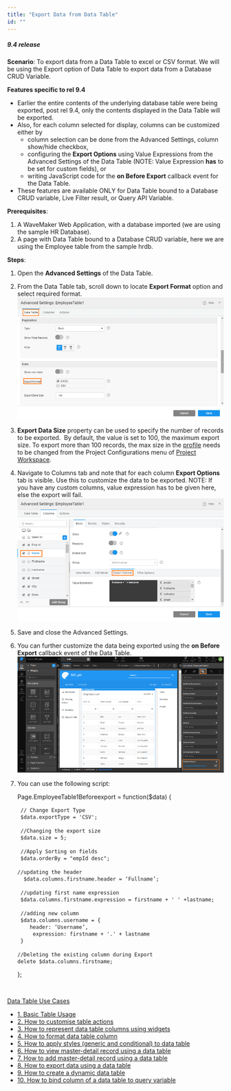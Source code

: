 ```yaml
---
title: "Export Data from Data Table"
id: ""
---
```


##### 9.4 release

**Scenario**: To export data from a Data Table to excel or CSV format. We will be using the Export option of Data Table to export data from a Database CRUD Variable.

**Features specific to rel 9.4**

- Earlier the entire contents of the underlying database table were being exported, post rel 9.4, only the contents displayed in the Data Table will be exported.
- Also, for each column selected for display, columns can be customized either by
    - column selection can be done from the Advanced Settings, column show/hide checkbox,
    - configuring the **Export Options** using Value Expressions from the Advanced Settings of the Data Table (NOTE: Value Expression **has** to be set for custom fields), or
    - writing JavaScript code for the **on Before Export** callback event for the Data Table.
- These features are available ONLY for Data Table bound to a Database CRUD variable, Live Filter result, or Query API Variable.

**Prerequisites**:

1. A WaveMaker Web Application, with a database imported (we are using the sample HR Database).
2. A page with Data Table bound to a Database CRUD variable, here we are using the Employee table from the sample hrdb.

**Steps**:

1. Open the **Advanced Settings** of the Data Table.
2. From the Data Table tab, scroll down to locate **Export Format** option and select required format. [![](/learn/assets/dt_export.png)](/learn/assets/dt_export.png)
3. **Export Data Size** property can be used to specify the number of records to be exported.  By default, the value is set to 100, the maximum export size. To export more than 100 records, the max size in the [profile](http:/#ppsShowPopUp_109) needs to be changed from the Project Configurations menu of [Project Workspace](http:/#ppsShowPopUp_107).
4. Navigate to Columns tab and note that for each column **Export Options** tab is visible. Use this to customize the data to be exported. NOTE: If you have any custom columns, value expression has to be given here, else the export will fail. [![](/learn/assets/dt_cols_export.png)](/learn/assets/dt_cols_export.png)
5. Save and close the Advanced Settings.
6. You can further customize the data being exported using the **on Before Export** callback event of the Data Table. [![](/learn/assets/dt_export_event.png)](/learn/assets/dt_export_event.png)
7. You can use the following script:
    
    Page.EmployeeTable1Beforeexport = function($data) {
    
        // Change Export Type
        $data.exportType = 'CSV';
    
        //Changing the export size
        $data.size = 5;
    
        //Apply Sorting on fields
        $data.orderBy = "empId desc";
    
       //updating the header
         $data.columns.firstname.header = ‘Fullname’;
    
        //updating first name expression
        $data.columns.firstname.expression = firstname + ' ' +lastname;
    
        //adding new column 
        $data.columns.username = {
           header: ‘Username’,
            expression: firstname + '.' + lastname
        }
    
       //Deleting the existing column during Export
       delete $data.columns.firstname;
    };
    
     

[Data Table Use Cases](/learn/app-development/widgets/datalive/datatable/data-table-use-cases/)

- [1. Basic Table Usage](/learn/app-development/widgets/datalive/datatable/data-table-basic-usage/)
- [2. How to customise table actions](/learn/how-tos/data-table-actions/)
- [3. How to represent data table columns using widgets](/learn/how-tos/data-table-widget-representations/)
- [4. How to format data table column](/learn/how-tos/data-table-format-options/)
- [5. How to apply styles (generic and conditional) to data table](/learn/how-tos/data-table-styling/)
- [6. How to view master-detail record using a data table](/learn/how-tos/view-master-detail-data-records-using-data-table/)
- [7. How to add master-detail record using a data table](/learn/how-tos/add-master-detail-records-using-data-table/)
- [8. How to export data using a data table](/learn/how-tos/export-data-data-table/)
- [9. How to create a dynamic data table](/learn/how-tos/dynamic-data-tables/)
- [10. How to bind column of a data table to query variable](/learn/how-tos/data-table-column-bound-query/)
